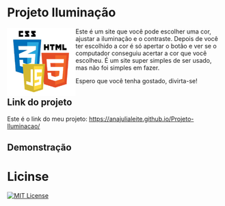 # Projeto Iluminação

<img src="imagens/html-css-js.png" alt="Logo" align="left" width="160">

Este é um site que você pode escolher uma cor, ajustar a iluminação e o contraste. Depois de você ter escolhido a cor é só apertar o botão e ver se o computador conseguiu acertar a cor que você escolheu. É um site super simples de ser usado, mas não foi simples em fazer. 

Espero que você tenha gostado, divirta-se!

## Link do projeto

Este é o link do meu projeto: https://anajulialeite.github.io/Projeto-Iluminacao/

## Demonstração



# Licinse

[![MIT License](https://img.shields.io/badge/License-MIT-green.svg)](./LICENSE)
